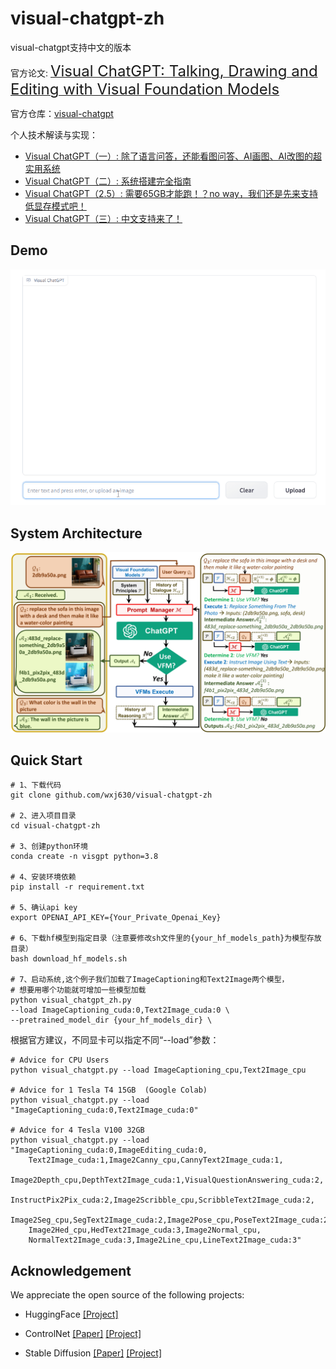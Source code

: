 # visual-chatgpt-zh
visual-chatgpt支持中文的版本


官方论文: [<font size=5>Visual ChatGPT: Talking, Drawing and Editing with Visual Foundation Models</font>](https://arxiv.org/abs/2303.04671)

官方仓库：[visual-chatgpt](https://github.com/microsoft/visual-chatgpt)

个人技术解读与实现：
- [Visual ChatGPT（一）: 除了语言问答，还能看图问答、AI画图、AI改图的超实用系统](https://zhuanlan.zhihu.com/p/612627818)
- [Visual ChatGPT（二）: 系统搭建完全指南](https://zhuanlan.zhihu.com/p/613449915)
- [Visual ChatGPT（2.5）: 需要65GB才能跑！？no way，我们还是先来支持低显存模式吧！](https://zhuanlan.zhihu.com/p/613453952)
- [Visual ChatGPT（三）: 中文支持来了！](https://zhuanlan.zhihu.com/p/612798137)


## Demo 
<img src="./assets/demo_short.gif" width="750">

##  System Architecture 

 
<p align="center"><img src="./assets/figure.jpg" alt="Logo"></p>


## Quick Start

```
# 1、下载代码
git clone github.com/wxj630/visual-chatgpt-zh

# 2、进入项目目录
cd visual-chatgpt-zh

# 3、创建python环境
conda create -n visgpt python=3.8

# 4、安装环境依赖
pip install -r requirement.txt

# 5、确认api key
export OPENAI_API_KEY={Your_Private_Openai_Key}

# 6、下载hf模型到指定目录（注意要修改sh文件里的{your_hf_models_path}为模型存放目录）
bash download_hf_models.sh

# 7、启动系统,这个例子我们加载了ImageCaptioning和Text2Image两个模型，
# 想要用哪个功能就可增加一些模型加载
python visual_chatgpt_zh.py 
--load ImageCaptioning_cuda:0,Text2Image_cuda:0 \
--pretrained_model_dir {your_hf_models_dir} \
```

根据官方建议，不同显卡可以指定不同“--load”参数：
```
# Advice for CPU Users
python visual_chatgpt.py --load ImageCaptioning_cpu,Text2Image_cpu

# Advice for 1 Tesla T4 15GB  (Google Colab)                       
python visual_chatgpt.py --load "ImageCaptioning_cuda:0,Text2Image_cuda:0"
                                
# Advice for 4 Tesla V100 32GB                            
python visual_chatgpt.py --load "ImageCaptioning_cuda:0,ImageEditing_cuda:0,
    Text2Image_cuda:1,Image2Canny_cpu,CannyText2Image_cuda:1,
    Image2Depth_cpu,DepthText2Image_cuda:1,VisualQuestionAnswering_cuda:2,
    InstructPix2Pix_cuda:2,Image2Scribble_cpu,ScribbleText2Image_cuda:2,
    Image2Seg_cpu,SegText2Image_cuda:2,Image2Pose_cpu,PoseText2Image_cuda:2,
    Image2Hed_cpu,HedText2Image_cuda:3,Image2Normal_cpu,
    NormalText2Image_cuda:3,Image2Line_cpu,LineText2Image_cuda:3"
```


## Acknowledgement
We appreciate the open source of the following projects:

- HuggingFace [[Project]](https://github.com/huggingface/transformers)

- ControlNet  [[Paper]](https://arxiv.org/abs/2302.05543) [[Project]](https://github.com/lllyasviel/ControlNet)

- Stable Diffusion [[Paper]](https://arxiv.org/abs/2112.10752)  [[Project]](https://github.com/CompVis/stable-diffusion)
